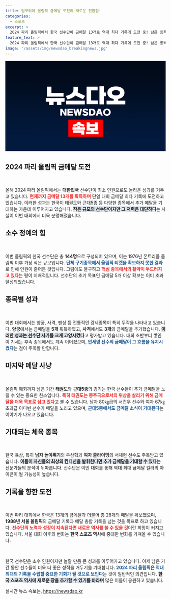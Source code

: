 ```yaml
---
title: 팀코리아 올림픽 금메달 도전의 새로운 전환점!
categories:
  - 스포츠
excerpt: >
  2024 파리 올림픽에서 한국 선수단이 금메달 13개로 역대 최다 기록에 도전 중! 남은 종목에서 추가 메달 기대감 고조, 단일 대회 14개 금메달 역사를 쓰려는 열기가 뜨겁다. 꼭 확인해야 할 역사적 순간!
feature_text: >
  2024 파리 올림픽에서 한국 선수단이 금메달 13개로 역대 최다 기록에 도전 중! 남은 종목에서 추가 메달 기대감 고조, 단일 대회 14개 금메달 역사를 쓰려는 열기가 뜨겁다. 꼭 확인해야 할 역사적 순간!
image: '/assets/img/newsdao_breakingnews.jpg'
---
```


<p><img src="/assets/img/newsdao_breakingnews.jpg" alt="bookingtag 속보" /></p>

<h2 data-ke-size="size26">2024 파리 올림픽 금메달 도전</h2>

<p data-ke-size="size16">&nbsp;</p>

<p>올해 2024 파리 올림픽에서는 <b>대한민국</b> 선수단이 최소 인원으로도 놀라운 성과를 거두고 있습니다. <b><span style="color: #ee2323;">현재까지 금메달 13개를 획득하며</span></b> 단일 대회 금메달 최다 기록에 도전하고 있습니다. 이러한 성과는 한국이 태권도와 근대5종 등 다양한 종목에서 추가 메달을 기대하는 가운데 이루어지고 있습니다. <b><span style="background-color: #21538527;">작은 규모의 선수단이지만 그 저력은 대단하다</span></b>는 사실이 이번 대회에서 더욱 분명해졌습니다.</p>

<h2 data-ke-size="size26">소수 정예의 힘</h2>

<p data-ke-size="size16">&nbsp;</p>

<p>이번 올림픽의 한국 선수단은 총 <b>144명</b>으로 구성되어 있으며, 이는 1976년 몬트리올 올림픽 이후 가장 작은 규모입니다. <b><span style="color: #1a5490;">단체 구기종목에서 올림픽 티켓을 확보하지 못한 결과</span></b>로 인해 인원이 줄어든 것입니다. 그럼에도 불구하고 <b><span style="color: #ee2323;">핵심 종목에서의 활약이 두드러지고 있다</span></b>는 평이 지배적입니다. 선수단의 초기 목표인 금메달 5개 이상 확보는 이미 초과 달성되었습니다.</p>

<h2 data-ke-size="size26">종목별 성과</h2>

<p data-ke-size="size16">&nbsp;</p>

<p>이번 대회에서는 양궁, 사격, 펜싱 등 전통적인 강세종목이 특히 두각을 나타내고 있습니다. <b>양궁</b>에서는 금메달을 <b>5개</b> 획득하였고, <b>사격</b>에서도 <b>3개</b>의 금메달을 추가했습니다. <b><span style="background-color: #21538527;">이러한 성과는 선수단 사기를 크게 고양시켰다</span></b>고 평가받고 있습니다. 대회 초반부터 쌓인 이 기세는 후속 종목에서도 계속 이어졌으며, <b><span style="color: #1a5490;">안세영 선수의 금메달이 그 흐름을 유지시켰다</span></b>는 점이 주목할 만합니다.</p>

<h2 data-ke-size="size26">마지막 메달 사냥</h2>

<p data-ke-size="size16">&nbsp;</p>

<p>올림픽 폐회까지 남은 기간 <b>태권도</b>와 <b>근대5종</b>의 경기는 한국 선수들이 추가 금메달을 노릴 수 있는 중요한 찬스입니다. <b><span style="color: #ee2323;">특히 태권도는 종주국으로서의 위상을 살리기 위해 금메달을 더욱 목표로 삼고 있다</span></b>고 볼 수 있습니다. 남자 80㎏급의 서건우 선수와 여자 67㎏ 초과급 이다빈 선수가 메달을 노리고 있으며, <b><span style="color: #1a5490;">근대5종에서도 금메달 소식이 기대된다</span></b>는 이야기가 나오고 있습니다.</p>

<h2 data-ke-size="size26">기대되는 체육 종목</h2>

<p data-ke-size="size16">&nbsp;</p>

<p>한국 육상, 특히 <b>남자 높이뛰기</b>의 우상혁과 <b>여자 클라이밍</b>의 서채현 선수도 주목받고 있습니다. <b><span style="background-color: #21538527;">이들이 자신들의 최상의 컨디션을 발휘한다면 추가 금메달을 기대할 수 있다</span></b>는 전문가들의 분석이 뒤따릅니다. 선수단은 이번 대회를 통해 역대 최대 금메달 킬러의 아이콘이 될 가능성이 높습니다.</p>

<h2 data-ke-size="size26">기록을 향한 도전</h2>

<p data-ke-size="size16">&nbsp;</p>

<p>이번 파리 대회에서 한국은 13개의 금메달과 더불어 총 28개의 메달을 확보했으며, <b>1988년 서울 올림픽</b>의 금메달 기록과 메달 총합 기록을 넘는 것을 목표로 하고 있습니다. <b><span style="color: #ee2323;">선수단의 노력과 성장이 지속된다면 새로운 역사를 쓸 수 있을 것</span></b>이란 희망이 커지고 있습니다. 서울 대회 이후의 변화는 <b>한국 스포츠 역사</b>에 중대한 변화를 가져올 수 있습니다.</p>

<p data-ke-size="size16">&nbsp;</p>

<p>한국 선수단은 소수 인원이지만 놀랄 만큼 큰 성과를 이루어가고 있습니다. 이제 남은 기간 동안 선수들이 더욱 더 좋은 성적을 거두기를 기대합니다. <b><span style="color: #1a5490;">2024 파리 올림픽은 역대 최대의 기록을 수립할 중요한 기회가 될 것으로 보인다</span></b>는 것이 일반적인 의견입니다. <b><span style="background-color: #21538527;">한국 스포츠 역사에 새로운 장을 추가할 수 있기를 바라며</span></b> 많은 이들이 응원하고 있습니다.</p>
실시간 뉴스 속보는, <a href="https://newsdao.kr" rel="dofollow">https://newsdao.kr</a>


